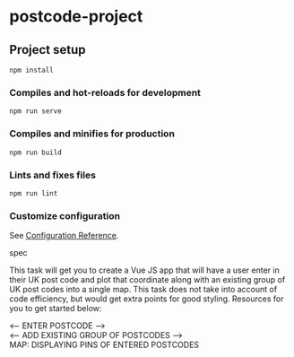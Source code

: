 # postcode-project

## Project setup

```
npm install
```

### Compiles and hot-reloads for development

```
npm run serve
```

### Compiles and minifies for production

```
npm run build
```

### Lints and fixes files

```
npm run lint
```

### Customize configuration

See [Configuration Reference](https://cli.vuejs.org/config/).

spec

This task will get you to create a Vue JS app that will have a user enter in their UK post
code and plot that coordinate along with an existing group of UK post codes into a single
map. This task does not take into account of code efficiency, but would get extra points for
good styling. Resources for you to get started below:

<div> <-- ENTER POSTCODE --> </div>

<div> <-- ADD EXISTING GROUP OF POSTCODES --> </div>

<div> MAP: DISPLAYING PINS OF ENTERED POSTCODES </div>
